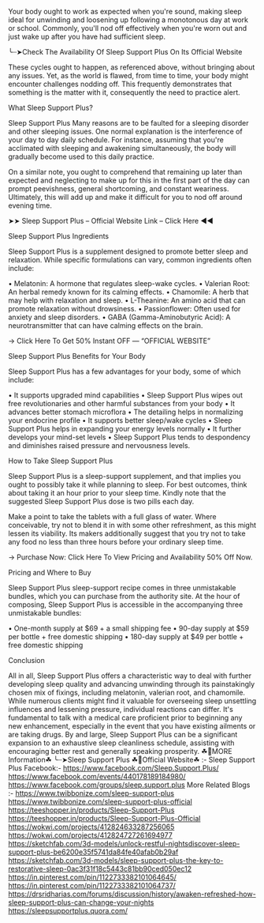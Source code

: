 Your body ought to work as expected when you're sound, making sleep ideal for unwinding and loosening up following a monotonous day at work or school. Commonly, you'll nod off effectively when you're worn out and just wake up after you have had sufficient sleep.

╰┈➤Check The Availability Of Sleep Support Plus On Its Official Website

These cycles ought to happen, as referenced above, without bringing about any issues. Yet, as the world is flawed, from time to time, your body might encounter challenges nodding off. This frequently demonstrates that something is the matter with it, consequently the need to practice alert.

What Sleep Support Plus?

Sleep Support Plus Many reasons are to be faulted for a sleeping disorder and other sleeping issues. One normal explanation is the interference of your day to day daily schedule. For instance, assuming that you're acclimated with sleeping and awakening simultaneously, the body will gradually become used to this daily practice.

On a similar note, you ought to comprehend that remaining up later than expected and neglecting to make up for this in the first part of the day can prompt peevishness, general shortcoming, and constant weariness. Ultimately, this will add up and make it difficult for you to nod off around evening time.

➤➤ Sleep Support Plus – Official Website Link – Click Here ◀◀

Sleep Support Plus Ingredients

Sleep Support Plus is a supplement designed to promote better sleep and relaxation. While specific formulations can vary, common ingredients often include:

•	Melatonin: A hormone that regulates sleep-wake cycles.
•	Valerian Root: An herbal remedy known for its calming effects.
•	Chamomile: A herb that may help with relaxation and sleep.
•	L-Theanine: An amino acid that can promote relaxation without drowsiness.
•	Passionflower: Often used for anxiety and sleep disorders.
•	GABA (Gamma-Aminobutyric Acid): A neurotransmitter that can have calming effects on the brain.

→ Click Here To Get 50% Instant OFF — “OFFICIAL WEBSITE”

Sleep Support Plus Benefits for Your Body

Sleep Support Plus has a few advantages for your body, some of which include:

•	It supports upgraded mind capabilities
•	Sleep Support Plus wipes out free revolutionaries and other harmful substances from your body
•	It advances better stomach microflora
•	The detailing helps in normalizing your endocrine profile
•	It supports better sleep/wake cycles
•	Sleep Support Plus helps in expanding your energy levels normally
•	It further develops your mind-set levels
•	Sleep Support Plus tends to despondency and diminishes raised pressure and nervousness levels.

How to Take Sleep Support Plus

Sleep Support Plus is a sleep-support supplement, and that implies you ought to possibly take it while planning to sleep. For best outcomes, think about taking it an hour prior to your sleep time. Kindly note that the suggested Sleep Support Plus dose is two pills each day.

Make a point to take the tablets with a full glass of water. Where conceivable, try not to blend it in with some other refreshment, as this might lessen its viability. Its makers additionally suggest that you try not to take any food no less than three hours before your ordinary sleep time.

→ Purchase Now: Click Here To View Pricing and Availability 50% Off Now.

Pricing and Where to Buy

Sleep Support Plus sleep-support recipe comes in three unmistakable bundles, which you can purchase from the authority site. At the hour of composing, Sleep Support Plus is accessible in the accompanying three unmistakable bundles:

•	One-month supply at $69 + a small shipping fee
•	90-day supply at $59 per bottle + free domestic shipping
•	180-day supply at $49 per bottle + free domestic shipping


Conclusion 

All in all, Sleep Support Plus offers a characteristic way to deal with further developing sleep quality and advancing unwinding through its painstakingly chosen mix of fixings, including melatonin, valerian root, and chamomile. While numerous clients might find it valuable for overseeing sleep unsettling influences and lessening pressure, individual reactions can differ. It's fundamental to talk with a medical care proficient prior to beginning any new enhancement, especially in the event that you have existing ailments or are taking drugs. By and large, Sleep Support Plus can be a significant expansion to an exhaustive sleep cleanliness schedule, assisting with encouraging better rest and generally speaking prosperity.
☘📣MORE Information☘ ╰┈➤Sleep Support Plus
☘📣Official Website☘ :-  Sleep Support Plus
Facebook:-  https://www.facebook.com/Sleep.Support.Plus/
https://www.facebook.com/events/440178189184980/
https://www.facebook.com/groups/sleep.support.plus
More Related Blogs :-
https://www.twibbonize.com/sleep-support-plus
https://www.twibbonize.com/sleep-support-plus-official
https://teeshopper.in/products/Sleep-Support-Plus
https://teeshopper.in/products/Sleep-Support-Plus-Official
https://wokwi.com/projects/412824633287256065
https://wokwi.com/projects/412824727261694977
https://sketchfab.com/3d-models/unlock-restful-nightsdiscover-sleep-support-plus-be6200e35f5741da84fe40afab0b29af
https://sketchfab.com/3d-models/sleep-support-plus-the-key-to-restorative-sleep-0ac3f31f18c5443c81bb90ced050ec12
https://in.pinterest.com/pin/1122733382101064645/
https://in.pinterest.com/pin/1122733382101064737/
https://drsridharias.com/forums/discussion/history/awaken-refreshed-how-sleep-support-plus-can-change-your-nights
https://sleepsupportplus.quora.com/

